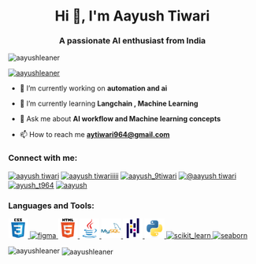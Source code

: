 <h1 align="center">Hi 👋, I'm Aayush Tiwari</h1>
<h3 align="center">A passionate AI enthusiast from India</h3>

<p align="left"> <img src="https://komarev.com/ghpvc/?username=aayushleaner&label=Profile%20views&color=0e75b6&style=flat" alt="aayushleaner" /> </p>

<p align="left"> <a href="https://github.com/ryo-ma/github-profile-trophy"><img src="https://github-profile-trophy.vercel.app/?username=aayushleaner" alt="aayushleaner" /></a> </p>

- 🔭 I’m currently working on **automation and ai**

- 🌱 I’m currently learning **Langchain , Machine Learning**

- 💬 Ask me about **AI workflow and Machine learning concepts**

- 📫 How to reach me **aytiwari964@gmail.com**

<h3 align="left">Connect with me:</h3>
<p align="left">
<a href="https://linkedin.com/in/aayush tiwari" target="blank"><img align="center" src="https://raw.githubusercontent.com/rahuldkjain/github-profile-readme-generator/master/src/images/icons/Social/linked-in-alt.svg" alt="aayush tiwari" height="30" width="40" /></a>
<a href="https://kaggle.com/aayush tiwariiiii" target="blank"><img align="center" src="https://raw.githubusercontent.com/rahuldkjain/github-profile-readme-generator/master/src/images/icons/Social/kaggle.svg" alt="aayush tiwariiiii" height="30" width="40" /></a>
<a href="https://instagram.com/aayush_9tiwari" target="blank"><img align="center" src="https://raw.githubusercontent.com/rahuldkjain/github-profile-readme-generator/master/src/images/icons/Social/instagram.svg" alt="aayush_9tiwari" height="30" width="40" /></a>
<a href="https://medium.com/@aayush tiwari" target="blank"><img align="center" src="https://raw.githubusercontent.com/rahuldkjain/github-profile-readme-generator/master/src/images/icons/Social/medium.svg" alt="@aayush tiwari" height="30" width="40" /></a>
<a href="https://www.codechef.com/users/ayush_t964" target="blank"><img align="center" src="https://cdn.jsdelivr.net/npm/simple-icons@3.1.0/icons/codechef.svg" alt="ayush_t964" height="30" width="40" /></a>
<a href="https://www.leetcode.com/aayush" target="blank"><img align="center" src="https://raw.githubusercontent.com/rahuldkjain/github-profile-readme-generator/master/src/images/icons/Social/leet-code.svg" alt="aayush" height="30" width="40" /></a>
</p>

<h3 align="left">Languages and Tools:</h3>
<p align="left"> <a href="https://www.w3schools.com/css/" target="_blank" rel="noreferrer"> <img src="https://raw.githubusercontent.com/devicons/devicon/master/icons/css3/css3-original-wordmark.svg" alt="css3" width="40" height="40"/> </a> <a href="https://www.figma.com/" target="_blank" rel="noreferrer"> <img src="https://www.vectorlogo.zone/logos/figma/figma-icon.svg" alt="figma" width="40" height="40"/> </a> <a href="https://www.w3.org/html/" target="_blank" rel="noreferrer"> <img src="https://raw.githubusercontent.com/devicons/devicon/master/icons/html5/html5-original-wordmark.svg" alt="html5" width="40" height="40"/> </a> <a href="https://www.java.com" target="_blank" rel="noreferrer"> <img src="https://raw.githubusercontent.com/devicons/devicon/master/icons/java/java-original.svg" alt="java" width="40" height="40"/> </a> <a href="https://www.mysql.com/" target="_blank" rel="noreferrer"> <img src="https://raw.githubusercontent.com/devicons/devicon/master/icons/mysql/mysql-original-wordmark.svg" alt="mysql" width="40" height="40"/> </a> <a href="https://pandas.pydata.org/" target="_blank" rel="noreferrer"> <img src="https://raw.githubusercontent.com/devicons/devicon/2ae2a900d2f041da66e950e4d48052658d850630/icons/pandas/pandas-original.svg" alt="pandas" width="40" height="40"/> </a> <a href="https://www.python.org" target="_blank" rel="noreferrer"> <img src="https://raw.githubusercontent.com/devicons/devicon/master/icons/python/python-original.svg" alt="python" width="40" height="40"/> </a> <a href="https://scikit-learn.org/" target="_blank" rel="noreferrer"> <img src="https://upload.wikimedia.org/wikipedia/commons/0/05/Scikit_learn_logo_small.svg" alt="scikit_learn" width="40" height="40"/> </a> <a href="https://seaborn.pydata.org/" target="_blank" rel="noreferrer"> <img src="https://seaborn.pydata.org/_images/logo-mark-lightbg.svg" alt="seaborn" width="40" height="40"/> </a> </p>

<p><img align="left" src="https://github-readme-stats.vercel.app/api/top-langs?username=aayushleaner&show_icons=true&locale=en&layout=compact" alt="aayushleaner" /></p>

<p>&nbsp;<img align="center" src="https://github-readme-stats.vercel.app/api?username=aayushleaner&show_icons=true&locale=en" alt="aayushleaner" /></p>
